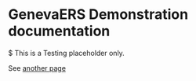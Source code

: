 # GenevaERS Demonstration documentation

$ This is a Testing placeholder only.


 See [another page](Dummy.md)

